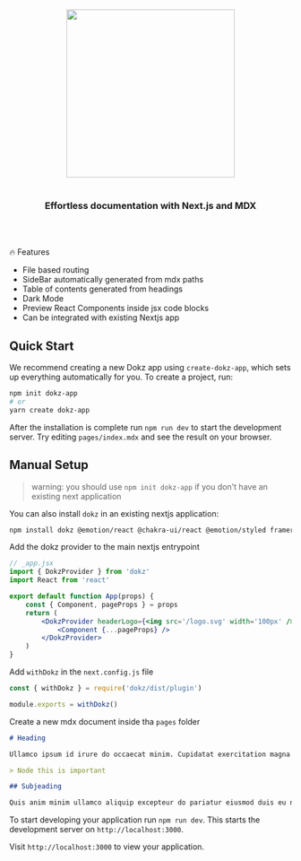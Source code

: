 <div align='center'>
    <br/>
    <br/>
    <img src='https://dokz.site/logo_full.svg' width='300px'>
    <br/>
    <br/>
    <h3>Effortless documentation with Next.js and MDX
    </h3>
    <br/>
    <br/>
</div>

🔥 Features

-   File based routing
-   SideBar automatically generated from mdx paths
-   Table of contents generated from headings
-   Dark Mode
-   Preview React Components inside jsx code blocks
-   Can be integrated with existing Nextjs app

## Quick Start

We recommend creating a new Dokz app using `create-dokz-app`, which sets up everything automatically for you. To create a project, run:

```bash
npm init dokz-app
# or
yarn create dokz-app
```

After the installation is complete run `npm run dev` to start the development server. Try editing `pages/index.mdx` and see the result on your browser.

## Manual Setup

> warning: you should use `npm init dokz-app` if you don't have an existing next application

You can also install `dokz` in an existing nextjs application:

```bash
npm install dokz @emotion/react @chakra-ui/react @emotion/styled framer-motion
```

Add the dokz provider to the main nextjs entrypoint

```jsx
// _app.jsx
import { DokzProvider } from 'dokz'
import React from 'react'

export default function App(props) {
    const { Component, pageProps } = props
    return (
        <DokzProvider headerLogo={<img src='/logo.svg' width='100px' />}>
            <Component {...pageProps} />
        </DokzProvider>
    )
}
```

Add `withDokz` in the `next.config.js` file

```js
const { withDokz } = require('dokz/dist/plugin')

module.exports = withDokz()
```

Create a new mdx document inside tha `pages` folder

```md
# Heading

Ullamco ipsum id irure do occaecat minim. Cupidatat exercitation magna sit sunt aliqua voluptate excepteur amet dolor ea do. Consectetur veniam deserunt ullamco irure ullamco. Voluptate magna tempor elit voluptate velit enim dolor nulla sit fugiat exercitation. Anim deserunt Lorem aliquip cillum duis deserunt consequat sit culpa commodo.

> Node this is important

## Subjeading

Quis anim minim ullamco aliquip excepteur do pariatur eiusmod duis eu non. Duis deserunt Lorem nulla non duis voluptate dolore et. Do veniam mollit in do ad id enim anim dolore sint labore quis consequat.
```

To start developing your application run `npm run dev`. This starts the development server on `http://localhost:3000`.

Visit `http://localhost:3000` to view your application.


